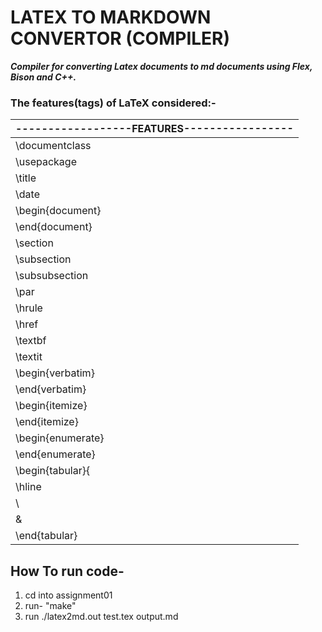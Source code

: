 # LATEX TO MARKDOWN CONVERTOR (COMPILER)

***Compiler for converting Latex documents to md documents using Flex, Bison and C++.*** 

### The features(tags) of LaTeX considered:-

    
|  ------------------FEATURES-----------------|
|---------|
|    \documentclass |
|   \usepackage
|   \title
|   \date
|   \begin{document}
|   \end{document}
|   \section
|   \subsection
|   \subsubsection
|   \par
|   \hrule
|   \href
|   \textbf
|   \textit
|   \begin{verbatim}               
|   \end{verbatim}
|   \begin{itemize}
|   \end{itemize} 
|   \begin{enumerate}
|   \end{enumerate}
|   \begin{tabular}{|c|c|}
|   \hline 
|   \\
|   &
|   \end{tabular}


## How To run code-
1. cd into assignment01 
2. run- "make"
3. run ./latex2md.out test.tex output.md
